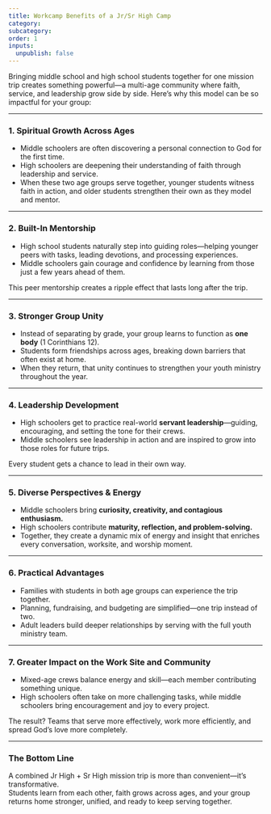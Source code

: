 ```yaml
---
title: Workcamp Benefits of a Jr/Sr High Camp
category:
subcategory:
order: 1
inputs:
  unpublish: false
---
```

Bringing middle school and high school students together for one mission trip creates something powerful—a multi-age community where faith, service, and leadership grow side by side. Here’s why this model can be so impactful for your group:

---

### **1\. Spiritual Growth Across Ages**

* Middle schoolers are often discovering a personal connection to God for the first time.
* High schoolers are deepening their understanding of faith through leadership and service.
* When these two age groups serve together, younger students witness faith in action, and older students strengthen their own as they model and mentor.

---

### **2\. Built-In Mentorship**

* High school students naturally step into guiding roles—helping younger peers with tasks, leading devotions, and processing experiences.
* Middle schoolers gain courage and confidence by learning from those just a few years ahead of them.

This peer mentorship creates a ripple effect that lasts long after the trip.

---

### **3\. Stronger Group Unity**

* Instead of separating by grade, your group learns to function as **one body** (1 Corinthians 12).
* Students form friendships across ages, breaking down barriers that often exist at home.
* When they return, that unity continues to strengthen your youth ministry throughout the year.

---

### **4\. Leadership Development**

* High schoolers get to practice real-world **servant leadership**—guiding, encouraging, and setting the tone for their crews.
* Middle schoolers see leadership in action and are inspired to grow into those roles for future trips.

Every student gets a chance to lead in their own way.

---

### **5\. Diverse Perspectives & Energy**

* Middle schoolers bring **curiosity, creativity, and contagious enthusiasm.**
* High schoolers contribute **maturity, reflection, and problem-solving.**
* Together, they create a dynamic mix of energy and insight that enriches every conversation, worksite, and worship moment.

---

### **6\. Practical Advantages**

* Families with students in both age groups can experience the trip together.
* Planning, fundraising, and budgeting are simplified—one trip instead of two.
* Adult leaders build deeper relationships by serving with the full youth ministry team.

---

### **7\. Greater Impact on the Work Site and Community**

* Mixed-age crews balance energy and skill—each member contributing something unique.
* High schoolers often take on more challenging tasks, while middle schoolers bring encouragement and joy to every project.

The result? Teams that serve more effectively, work more efficiently, and spread God’s love more completely.

---

### **The Bottom Line**

A combined Jr High + Sr High mission trip is more than convenient—it’s transformative.<br>Students learn from each other, faith grows across ages, and your group returns home stronger, unified, and ready to keep serving together.

&nbsp;